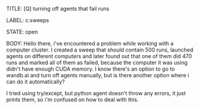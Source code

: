 TITLE:
[Q] turning off agents that fail runs

LABEL:
c:sweeps

STATE:
open

BODY:
Hello there, i've encountered a problem while working with a computer cluster. I created a sweep that should contain 500 runs, launched agents on different computers and later found out that one of them did 470 runs and marked all of them as failed, because the computer it was using didn't have enough CUDA memory. I know there's an option to go to wandb.ai and turn off agents manually, but is there another option where i can do it automatically? 


I tried using try/except, but python agent doesn't throw any errors, it just prints them, so i'm confused on how to deal with this.

